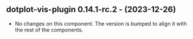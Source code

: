   ## dotplot-vis-plugin 0.14.1-rc.2 - (2023-12-26)
  
  * No changes on this component. The version is bumped to align it
    with the rest of the components.
